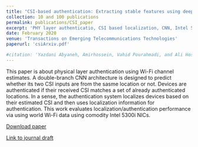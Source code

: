 ```yaml
---
title: "CSI‐based authentication: Extracting stable features using deep neural networks"
collection: 10 and 100 publications
permalink: publications/CSI_paper
excerpt: 'PHY layer authenticatio, CSI based localization, CNN, Intel 5300i NIC'
date: February 2020
venue: 'Transactions on Emerging Telecommunications Technologies'
paperurl: 'csiArxiv.pdf'

#citation: 'Yazdani Abyaneh, Amirhossein, Vahid Pourahmadi, and Ali Hosein Gharari Foumani. "CSI‐based authentication: Extracting stable features using deep neural networks." Transactions on Emerging Telecommunications Technologies 31.2 (2020): e3795.'
---
```

This paper is about physical layer authentication using Wi-Fi channel estimates. A double-branch CNN architecture is designed to predict whether its two CSI inputs are from the sasme location or not. Devices are authenticated if their received CSI matches a set of already authenticated locations. In a sense, the authentication system localizes devices based on their estimated CSI and then uses localization information for authentication.
This work evaluates localization/authentication performance via using world Wi-Fi data using comodity Intel 5300i NICs.


[Download paper](https://amirhya.github.io/amir.github.io//publications/csiArxiv.pdf)

[Link to journal draft](https://onlinelibrary.wiley.com/doi/10.1002/ett.3795)
